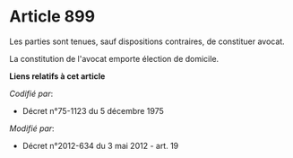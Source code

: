 # Article 899

Les parties sont tenues, sauf dispositions contraires, de constituer avocat.

La constitution de l'avocat emporte élection de domicile.

**Liens relatifs à cet article**

_Codifié par_:

  - Décret n°75-1123 du 5 décembre 1975

_Modifié par_:

  - Décret n°2012-634 du 3 mai 2012 - art. 19
